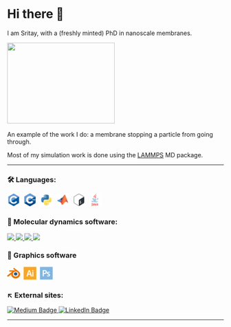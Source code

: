 # Hi there 👋

I am Sritay, with a (freshly minted) PhD in nanoscale membranes. 

<img src="rej_jif.gif" width="250" height="188" />

An example of the work I do: a membrane stopping a particle from going through.  

Most of my simulation work is done using the [LAMMPS](https://www.lammps.org/) MD package.

---
### :hammer_and_wrench: Languages:
<div>
  <img src="https://github.com/devicons/devicon/blob/master/icons/c/c-original.svg" title="C" alt="C" width="30" height="30"/>&nbsp;
  <img src="https://github.com/devicons/devicon/blob/master/icons/cplusplus/cplusplus-original.svg" title="CPP" alt="CPP" width="30" height="30"/>&nbsp;
  <img src="https://github.com/devicons/devicon/blob/master/icons/python/python-original.svg" title="python" alt="python" width="30" height="30"/>&nbsp;
  <img src="https://github.com/devicons/devicon/blob/master/icons/matlab/matlab-original.svg" title="matlab" alt="matlab" width="30" height="30"/>&nbsp;
  <img src="https://github.com/devicons/devicon/blob/master/icons/bash/bash-original.svg" title="bash" alt="bash" width="30" height="30"/>&nbsp;
  <img src="https://github.com/devicons/devicon/blob/master/icons/java/java-original-wordmark.svg" title="Java" alt="Java" width="30" height="30"/>&nbsp;
 </div>
 

### :cookie: Molecular dynamics software:
<div>
 <a href="https://www.lammps.org/">  
  <img src="https://img.shields.io/badge/LAMMPS-informational?style=flat"/>
 </a>
 <a href="http://leandro.iqm.unicamp.br/m3g/packmol/home.shtml">
  <img src="https://img.shields.io/badge/PACKMOL-informational?style=flat"/>
 </a>
 <a href="https://www.ovito.org/">
  <img src="https://img.shields.io/badge/OVITO-informational?style=flat"/>
 </a>
 <a href="https://www.ks.uiuc.edu/Research/vmd/">
  <img src="https://img.shields.io/badge/VMD-informational?style=flat"/>
 </a>
 </div>
 
 
 ### :art: Graphics software
 <div>
   <img src="https://github.com/devicons/devicon/blob/master/icons/blender/blender-original.svg" title="blender" alt="blender" width="30" height="30"/>&nbsp;
   <img src="https://github.com/devicons/devicon/blob/master/icons/illustrator/illustrator-plain.svg" title="illustrator" alt="illustrator" width="30" height="30"/>&nbsp;
    <img src="https://github.com/devicons/devicon/blob/master/icons/photoshop/photoshop-plain.svg" title="photoshop" alt="photoshop" width="30" height="30"/>&nbsp;

 </div>
 
 
 ### :arrow_upper_left: External sites:
<div id="badges">
 <a href="https://medium.com/@sritaymistry">
    <img src="https://img.shields.io/badge/medium-red?style=for-the-badge&logo=medium&logoColor=white" alt="Medium Badge"/>
  </a>
  <a href="https://www.linkedin.com/in/sritay-mistry-45a6a8171/">
    <img src="https://img.shields.io/badge/LinkedIn-blue?style=for-the-badge&logo=linkedin&logoColor=white" alt="LinkedIn Badge"/>
  </a>
 
</div>

---
